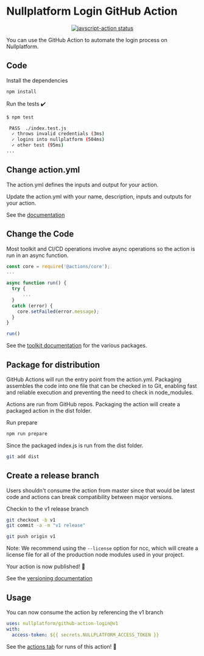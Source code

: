 # Nullplatform Login GitHub Action

<p align="center">
  <a href="https://github.com/nullplatform/github-action-login/actions"><img alt="javscript-action status" src="https://github.com/nullplatform/github-action-login/workflows/units-test/badge.svg"></a>
</p>

You can use the GitHub Action to automate the login process on Nullplatform.

## Code

Install the dependencies

```bash
npm install
```

Run the tests :heavy_check_mark:

```bash
$ npm test

 PASS  ./index.test.js
  ✓ throws invalid credentials (3ms)
  ✓ logins into nullplatform (504ms)
  ✓ other test (95ms)
...
```

## Change action.yml

The action.yml defines the inputs and output for your action.

Update the action.yml with your name, description, inputs and outputs for your action.

See the [documentation](https://help.github.com/en/articles/metadata-syntax-for-github-actions)

## Change the Code

Most toolkit and CI/CD operations involve async operations so the action is run in an async function.

```javascript
const core = require('@actions/core');
...

async function run() {
  try {
      ...
  }
  catch (error) {
    core.setFailed(error.message);
  }
}

run()
```

See the [toolkit documentation](https://github.com/actions/toolkit/blob/master/README.md#packages) for the various packages.

## Package for distribution

GitHub Actions will run the entry point from the action.yml. Packaging assembles the code into one file that can be checked in to Git, enabling fast and reliable execution and preventing the need to check in node_modules.

Actions are run from GitHub repos. Packaging the action will create a packaged action in the dist folder.

Run prepare

```bash
npm run prepare
```

Since the packaged index.js is run from the dist folder.

```bash
git add dist
```

## Create a release branch

Users shouldn't consume the action from master since that would be latest code and actions can break compatibility between major versions.

Checkin to the v1 release branch

```bash
git checkout -b v1
git commit -a -m "v1 release"
```

```bash
git push origin v1
```

Note: We recommend using the `--license` option for ncc, which will create a license file for all of the production node modules used in your project.

Your action is now published! :rocket:

See the [versioning documentation](https://github.com/actions/toolkit/blob/master/docs/action-versioning.md)

## Usage

You can now consume the action by referencing the v1 branch

```yaml
uses: nullplatform/github-action-login@v1
with:
  access-token: ${{ secrets.NULLPLATFORM_ACCESS_TOKEN }}
```

See the [actions tab](https://github.com/actions/javascript-action/actions) for runs of this action! :rocket:
